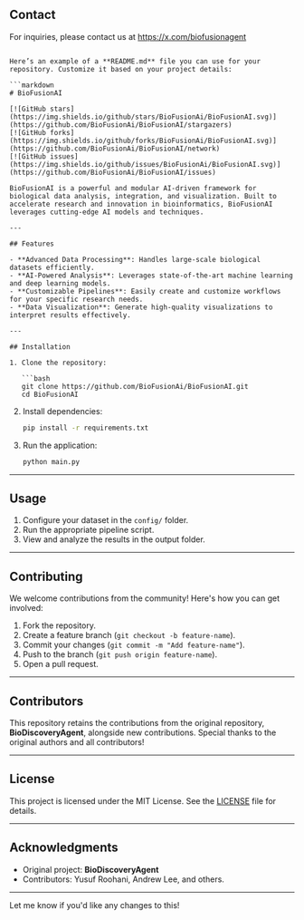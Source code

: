 ## Contact

For inquiries, please contact us at https://x.com/biofusionagent
```

Here’s an example of a **README.md** file you can use for your repository. Customize it based on your project details:

```markdown
# BioFusionAI

[![GitHub stars](https://img.shields.io/github/stars/BioFusionAi/BioFusionAI.svg)](https://github.com/BioFusionAi/BioFusionAI/stargazers)
[![GitHub forks](https://img.shields.io/github/forks/BioFusionAi/BioFusionAI.svg)](https://github.com/BioFusionAi/BioFusionAI/network)
[![GitHub issues](https://img.shields.io/github/issues/BioFusionAi/BioFusionAI.svg)](https://github.com/BioFusionAi/BioFusionAI/issues)

BioFusionAI is a powerful and modular AI-driven framework for biological data analysis, integration, and visualization. Built to accelerate research and innovation in bioinformatics, BioFusionAI leverages cutting-edge AI models and techniques.

---

## Features

- **Advanced Data Processing**: Handles large-scale biological datasets efficiently.
- **AI-Powered Analysis**: Leverages state-of-the-art machine learning and deep learning models.
- **Customizable Pipelines**: Easily create and customize workflows for your specific research needs.
- **Data Visualization**: Generate high-quality visualizations to interpret results effectively.

---

## Installation

1. Clone the repository:

   ```bash
   git clone https://github.com/BioFusionAi/BioFusionAI.git
   cd BioFusionAI
   ```

2. Install dependencies:

   ```bash
   pip install -r requirements.txt
   ```

3. Run the application:

   ```bash
   python main.py
   ```

---

## Usage

1. Configure your dataset in the `config/` folder.
2. Run the appropriate pipeline script.
3. View and analyze the results in the output folder.

---

## Contributing

We welcome contributions from the community! Here's how you can get involved:

1. Fork the repository.
2. Create a feature branch (`git checkout -b feature-name`).
3. Commit your changes (`git commit -m "Add feature-name"`).
4. Push to the branch (`git push origin feature-name`).
5. Open a pull request.

---

## Contributors

This repository retains the contributions from the original repository, **BioDiscoveryAgent**, alongside new contributions. Special thanks to the original authors and all contributors!

---

## License

This project is licensed under the MIT License. See the [LICENSE](LICENSE) file for details.

---

## Acknowledgments

- Original project: **BioDiscoveryAgent**
- Contributors: Yusuf Roohani, Andrew Lee, and others.

---



Let me know if you'd like any changes to this!
